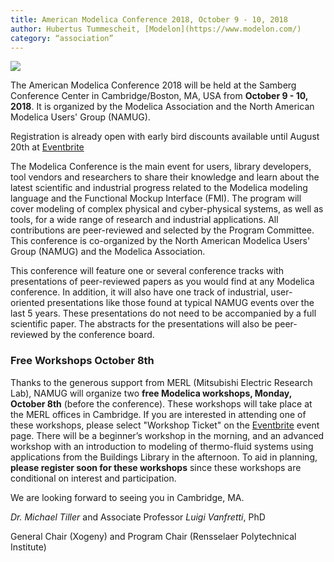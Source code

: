 ```yaml
---
title: American Modelica Conference 2018, October 9 - 10, 2018 
author: Hubertus Tummescheit, [Modelon](https://www.modelon.com/)
category: “association”
---
```


![](https://img.evbuc.com/https%3A%2F%2Fcdn.evbuc.com%2Fimages%2F36908542%2F232427334571%2F1%2Foriginal.jpg?w=800&rect=0%2C149%2C1486%2C743&s=11377e10a546a2aeb2884502bfaba381)

The American Modelica Conference 2018 will be held at the Samberg Conference Center in Cambridge/Boston, MA, USA
from **October 9 - 10, 2018**. It is organized by the Modelica Association and the North American Modelica
Users' Group (NAMUG).

Registration is already open with early bird discounts available until August 20th at
[Eventbrite](https://www.eventbrite.com/e/the-american-modelica-conference-2018-tickets-39188362447)

The Modelica Conference is the main event for users, library developers, tool vendors and researchers to
share their knowledge and learn about the latest scientific and industrial progress related to the Modelica
modeling language and the Functional Mockup Interface (FMI). The program will cover modeling of complex
physical and cyber-physical systems, as well as tools, for a wide range of research and industrial
applications. All contributions are peer-reviewed and selected by the Program Committee. This conference
is co-organized by the North American Modelica Users' Group (NAMUG) and the Modelica Association. 

This conference will feature one or several conference tracks with presentations of peer-reviewed papers as
you would find at any Modelica conference.  In addition, it will also have one track of industrial,
user-oriented presentations like those found at typical NAMUG events over the last 5 years.  These presentations
do not need to be accompanied by a full scientific paper. The abstracts for the presentations will also
be peer-reviewed by the conference board. 

### Free Workshops October 8th

Thanks to the generous support from MERL (Mitsubishi Electric Research Lab), NAMUG
will organize two **free Modelica workshops, Monday, October 8th** (before the conference).  These workshops
will take place at the MERL offices in Cambridge. If you are interested in attending one of these workshops,
please select "Workshop Ticket" on the
[Eventbrite](https://www.eventbrite.com/e/the-american-modelica-conference-2018-tickets-39188362447) event page.
There will be a beginner’s workshop in the morning, and an advanced workshop with an introduction to
modeling of thermo-fluid systems using applications from the Buildings Library in the afternoon. To aid in planning,
**please register soon for these workshops** since these workshops are conditional on interest and participation.

We are looking forward to seeing you in Cambridge, MA.

*Dr. Michael Tiller* and Associate Professor *Luigi Vanfretti*, PhD

General Chair (Xogeny) and Program Chair (Rensselaer Polytechnical Institute)
